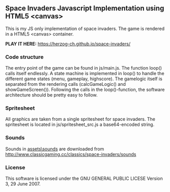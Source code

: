 ## Space Invaders Javascript Implementation using HTML5 \<canvas>

This is my JS only implementation of space invaders. The game is rendered in a HTML5 \<canvas> container.

<b>PLAY IT HERE:</b>
https://herzog-ch.github.io/space-invaders/

### Code structure

The entry point of the game can be found in js/main.js.
The function loop() calls itself endlessly.
A state machine is implemented in loop() to handle the different game states (menu, gameplay, highscore).
The gamelogic itself is separated from the rendering calls (calcGameLogic() and showGameScreen()).
Following the calls in the loop()-function, the software architecture should be pretty easy to follow.

### Spritesheet

All graphics are taken from a single spritesheet for space invaders. The spritesheet is located in js/spritesheet_src.js a base64-encoded string.

### Sounds

Sounds in [assets\sounds](./assets/sounds) are downloaded from http://www.classicgaming.cc/classics/space-invaders/sounds

### License

This software is licensed under the GNU GENERAL PUBLIC LICESE Version 3, 29 June 2007.

